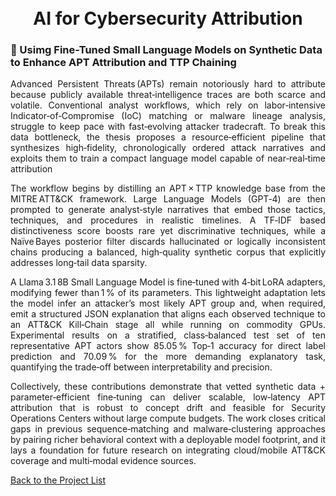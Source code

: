 <h1 align="center">
  <br />
  AI for Cybersecurity Attribution
  <br />

### 🤖 Usimg Fine-Tuned Small Language Models on Synthetic Data to Enhance APT Attribution and TTP Chaining

<p align="justify"> Advanced Persistent Threats (APTs) remain notoriously hard to attribute because publicly available threat‑intelligence traces are both scarce and volatile. Conventional analyst workflows, which rely on labor‑intensive Indicator‑of‑Compromise (IoC) matching or malware lineage analysis, struggle to keep pace with fast‑evolving attacker tradecraft. To break this data bottleneck, the thesis proposes a resource‑efficient pipeline that synthesizes high‑fidelity, chronologically ordered attack narratives and exploits them to train a compact language model capable of near‑real‑time attribution</p>

<p align="justify">The workflow begins by distilling an APT × TTP knowledge base from the MITRE ATT&CK framework. Large Language Models (GPT‑4) are then prompted to generate analyst‑style narratives that embed those tactics, techniques, and procedures in realistic timelines. A TF‑IDF based distinctiveness score boosts rare yet discriminative techniques, while a Naïve Bayes posterior filter discards hallucinated or logically inconsistent chains producing a balanced, high‑quality synthetic corpus that explicitly addresses long‑tail data sparsity.</p>
<p align="justify">A Llama 3.1 8B Small Language Model is fine‑tuned with 4‑bit LoRA adapters, modifying fewer than 1 % of its parameters. This lightweight adaptation lets the model infer an attacker’s most likely APT group and, when required, emit a structured JSON explanation that aligns each observed technique to an ATT&CK Kill‑Chain stage all while running on commodity GPUs. Experimental results on a stratified, class‑balanced test set of ten representative APT actors show 85.05 % Top‑1 accuracy for direct label prediction and 70.09 % for the more demanding explanatory task, quantifying the trade‑off between interpretability and precision.</p>
<p align="justify">Collectively, these contributions demonstrate that vetted synthetic data + parameter‑efficient fine‑tuning can deliver scalable, low‑latency APT attribution that is robust to concept drift and feasible for Security Operations Centers without large compute budgets. The work closes critical gaps in previous sequence‑matching and malware‑clustering approaches by pairing richer behavioral context with a deployable model footprint, and it lays a foundation for future research on integrating cloud/mobile ATT&CK coverage and multi‑modal evidence sources.</p>

[Back to the Project List](https://github.com/ntust-im-labyrinth/labyrinth/tree/GilvyThelmaProjectM/projects#----projects---colorbluelab-coloryellowy-oung--colororanger-estless-colorgreenin-colorredt-hreat-colororangeh-unting)
